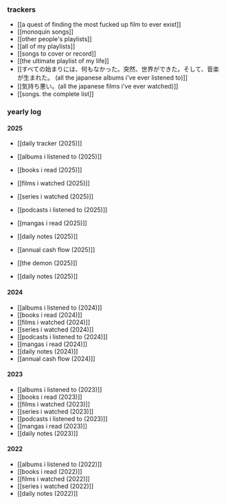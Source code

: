 ### trackers
- [[a quest of finding the most fucked up film to ever exist]]
- [[monoquin songs]] 
- [[other people's playlists]] 
- [[all of my playlists]] 
- [[songs to cover or record]] 
- [[the ultimate playlist of my life]] 
- [[すべての始まりには、何もなかった。突然、世界ができた。そして、音楽が生まれた。 (all the japanese albums i've ever listened to)]]
- [[気持ち悪い。(all the japanese films i've ever watched)]]
- [[songs. the complete list]]
### yearly log
#### 2025
- [[daily tracker (2025)]]

- [[albums i listened to (2025)]]
- [[books i read (2025)]]
- [[films i watched (2025)]]
- [[series i watched (2025)]]
- [[podcasts i listened to (2025)]]
- [[mangas i read (2025)]]
- [[daily notes (2025)]]
- [[annual cash flow (2025)]]
- [[the demon (2025)]]
- [[daily notes (2025)]]
#### 2024
- [[albums i listened to (2024)]]
- [[books i read (2024)]]
- [[films i watched (2024)]]
- [[series i watched (2024)]]
- [[podcasts i listened to (2024)]]
- [[mangas i read (2024)]]
- [[daily notes (2024)]]
- [[annual cash flow (2024)]]
#### 2023
- [[albums i listened to (2023)]]
- [[books i read (2023)]]
- [[films i watched (2023)]]
- [[series i watched (2023)]]
- [[podcasts i listened to (2023)]]
- [[mangas i read (2023)]]
- [[daily notes (2023)]]
#### 2022
- [[albums i listened to (2022)]]
- [[books i read (2022)]]
- [[films i watched (2022)]]
- [[series i watched (2022)]]
- [[daily notes (2022)]]